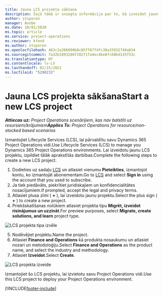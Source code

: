 ```yaml
---
title: Jauna LCS projekta sākšana
description: Šajā tēmā ir sniegta informācija par to, kā izveidot jaunu projektu LCS jūsu Project Operations vidē.
author: stsporen
manager: Annbe
ms.date: 10/01/2020
ms.topic: article
ms.service: project-operations
ms.reviewer: kfend
ms.author: stsporen
ms.openlocfilehash: 463c1e206090b8c85ff67f4fc38a15932749a834
ms.sourcegitcommit: fa32b1893286f20271fa4ec4be8fc68bd135f53c
ms.translationtype: HT
ms.contentlocale: lv-LV
ms.lasthandoff: 02/15/2021
ms.locfileid: "5290233"
---
```

# <a name="start-a-new-lcs-project"></a><span data-ttu-id="f6220-103">Jauna LCS projekta sākšana</span><span class="sxs-lookup"><span data-stu-id="f6220-103">Start a new LCS project</span></span>

<span data-ttu-id="f6220-104">_**Attiecas uz:** Project Operations scenārijiem, kas nav balstīti uz resursiem/krājumiem_</span><span class="sxs-lookup"><span data-stu-id="f6220-104">_**Applies To:** Project Operations for resource/non-stocked based scenarios_</span></span>

<span data-ttu-id="f6220-105">Izmantojiet Lifecycle Services (LCS), lai pārvaldītu savu Dynamics 365 Project Operations vidi.</span><span class="sxs-lookup"><span data-stu-id="f6220-105">Use Lifecycle Services (LCS) to manage you Dynamics 365 Project Operations environments.</span></span> <span data-ttu-id="f6220-106">Lai izveidotu jaunu LCS projektu, izpildiet tālāk aprakstītās darbības.</span><span class="sxs-lookup"><span data-stu-id="f6220-106">Complete the following steps to create a new LCS project.</span></span>

1. <span data-ttu-id="f6220-107">Dodieties uz sadaļu [LCS](https://lcs.dynamics.com/Logon/Index) un atlasiet vienumu **Pieteikties**, izmantojot kontu, ko izmantojāt abonementam.</span><span class="sxs-lookup"><span data-stu-id="f6220-107">Go to [LCS](https://lcs.dynamics.com/Logon/Index) and select **Sign in** using the account that you used to subscribe.</span></span>
2. <span data-ttu-id="f6220-108">Ja tiek piedāvāts, piekrītiet juridiskajiem un konfidencialitātes nosacījumiem.</span><span class="sxs-lookup"><span data-stu-id="f6220-108">If prompted, accept the legal and privacy terms.</span></span>
3. <span data-ttu-id="f6220-109">Atlasiet plusa zīmi ( **+** ), lai izveidotu jaunu projektu.</span><span class="sxs-lookup"><span data-stu-id="f6220-109">Select the plus sign ( **+** ) to create a new project.</span></span>
4. <span data-ttu-id="f6220-110">Priekšskatīšanas nolūkiem atlasiet projekta tipu **Migrēt, izveidot risinājumus un uzzināt**.</span><span class="sxs-lookup"><span data-stu-id="f6220-110">For preview purposes, select **Migrate, create solutions, and learn** project type.</span></span>

  ![LCS projekta tipa izvēle](./media/create-lcs-1.png)

5. <span data-ttu-id="f6220-112">Nodēvējiet projektu.</span><span class="sxs-lookup"><span data-stu-id="f6220-112">Name the project.</span></span> 
6. <span data-ttu-id="f6220-113">Atlasiet **Finance and Operations** kā produkta nosaukumu un atlasiet nozari un metodoloģiju.</span><span class="sxs-lookup"><span data-stu-id="f6220-113">Select **Finance and Operations** as the product name, and select the industry and methodology.</span></span> 
7. <span data-ttu-id="f6220-114">Atlasiet **Izveidot**.</span><span class="sxs-lookup"><span data-stu-id="f6220-114">Select **Create**.</span></span>

![LCS projekta izveide](./media/create-lcs-2.png)

<span data-ttu-id="f6220-116">Izmantojiet šo LCS projektu, lai izvietotu savu Project Operations vidi.</span><span class="sxs-lookup"><span data-stu-id="f6220-116">Use this LCS project to deploy your Project Operations environment.</span></span>



[!INCLUDE[footer-include](../includes/footer-banner.md)]